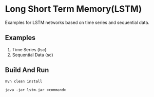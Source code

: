 # Long Short Term Memory(LSTM)

Examples for LSTM networks based on time series and sequential data.

## Examples

1. Time Series (tsc)
2. Sequential Data (sc)


## Build And Run
```
mvn clean install

java -jar lstm.jar <command>
```
